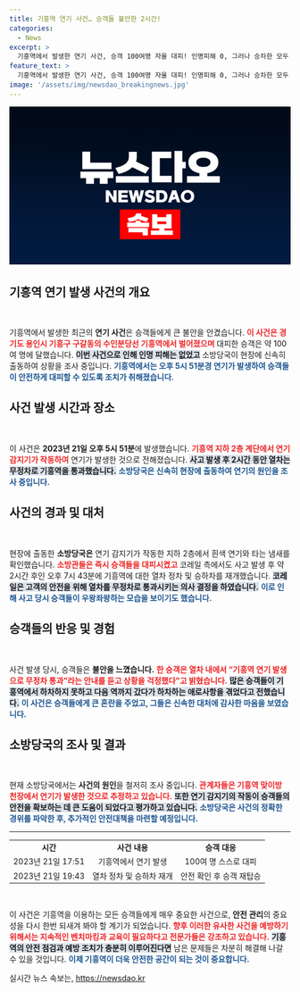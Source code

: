 ```yaml
---
title: 기흥역 연기 사건… 승객들 불안한 2시간!
categories:
  - News
excerpt: >
  기흥역에서 발생한 연기 사건, 승객 100여명 자율 대피! 인명피해 0, 그러나 승차한 모두 긴장감… 무정차 통과한 기차, 현장 소방당국 조사 중!
feature_text: >
  기흥역에서 발생한 연기 사건, 승객 100여명 자율 대피! 인명피해 0, 그러나 승차한 모두 긴장감… 무정차 통과한 기차, 현장 소방당국 조사 중!
image: '/assets/img/newsdao_breakingnews.jpg'
---
```


<p><img src="/assets/img/newsdao_breakingnews.jpg" alt="cryptoinkorea 속보" /></p>

<h2 data-ke-size="size26">기흥역 연기 발생 사건의 개요</h2>

<p data-ke-size="size16">&nbsp;</p>

<p>기흥역에서 발생한 최근의 <b>연기 사건</b>은 승객들에게 큰 불안을 안겼습니다. <b><span style="color: #ee2323;">이 사건은 경기도 용인시 기흥구 구갈동의 수인분당선 기흥역에서 벌어졌으며</span></b> 대피한 승객은 약 100여 명에 달했습니다. <b><span style="background-color: #21538527;">이번 사건으로 인해 인명 피해는 없었고</span></b> 소방당국이 현장에 신속히 출동하여 상황을 조사 중입니다. <b><span style="color: #1a5490;">기흥역에서는 오후 5시 51분경 연기가 발생하여 승객들이 안전하게 대피할 수 있도록 조치가 취해졌습니다.</span></b></p>

<h2 data-ke-size="size26">사건 발생 시간과 장소</h2>

<p data-ke-size="size16">&nbsp;</p>

<p>이 사건은 <b>2023년 21일 오후 5시 51분</b>에 발생했습니다. <b><span style="color: #ee2323;">기흥역 지하 2층 계단에서 연기 감지기가 작동하여</span></b> 연기가 발생한 것으로 전해졌습니다. <b><span style="background-color: #21538527;">사고 발생 후 2시간 동안 열차는 무정차로 기흥역을 통과했습니다.</span></b> <b><span style="color: #1a5490;">소방당국은 신속히 현장에 출동하여 연기의 원인을 조사 중입니다.</span></b></p>

<h2 data-ke-size="size26">사건의 경과 및 대처</h2>

<p data-ke-size="size16">&nbsp;</p>

<p>현장에 출동한 <b>소방당국은</b> 연기 감지기가 작동한 지하 2층에서 흰색 연기와 타는 냄새를 확인했습니다. <b><span style="color: #ee2323;">소방관들은 즉시 승객들을 대피시켰고</span></b> 코레일 측에서도 사고 발생 후 약 2시간 후인 오후 7시 43분에 기흥역에 대한 열차 정차 및 승하차를 재개했습니다. <b><span style="background-color: #21538527;">코레일은 고객의 안전을 위해 열차를 무정차로 통과시키는 의사 결정을 하였습니다.</span></b> <b><span style="color: #1a5490;">이로 인해 사고 당시 승객들이 우왕좌왕하는 모습을 보이기도 했습니다.</span></b></p>

<h2 data-ke-size="size26">승객들의 반응 및 경험</h2>

<p data-ke-size="size16">&nbsp;</p>

<p>사건 발생 당시, 승객들은 <b>불안을 느꼈습니다.</b> <b><span style="color: #ee2323;">한 승객은 열차 내에서 “기흥역 연기 발생으로 무정차 통과”라는 안내를 듣고 상황을 걱정했다”고 밝혔습니다.</span></b> <b><span style="background-color: #21538527;">많은 승객들이 기흥역에서 하차하지 못하고 다음 역까지 갔다가 하차하는 애로사항을 겪었다고 전했습니다.</span></b> <b><span style="color: #1a5490;">이 사건은 승객들에게 큰 혼란을 주었고, 그들은 신속한 대처에 감사한 마음을 보였습니다.</span></b></p>

<h2 data-ke-size="size26">소방당국의 조사 및 결과</h2>

<p data-ke-size="size16">&nbsp;</p>

<p>현재 소방당국에서는 <b>사건의 원인</b>을 철저히 조사 중입니다. <b><span style="color: #ee2323;">관계자들은 기흥역 맞이방 천장에서 연기가 발생한 것으로 추정하고 있습니다.</span></b> <b><span style="background-color: #21538527;">또한 연기 감지기의 작동이 승객들의 안전을 확보하는 데 큰 도움이 되었다고 평가하고 있습니다.</span></b> <b><span style="color: #1a5490;">소방당국은 사건의 정확한 경위를 파악한 후, 추가적인 안전대책을 마련할 예정입니다.</span></b></p>

<hr>

<table style="width: 100%; border-collapse: collapse;">
<tr>
<td style="text-align: center; height: 17px;"><b>시간</b></td>
<td style="text-align: center; height: 17px;"><b>사건 내용</b></td>
<td style="text-align: center; height: 17px;"><b>승객 대응</b></td>
</tr>
<tr>
<td style="text-align: center; height: 17px;">2023년 21일 17:51</td>
<td style="text-align: center; height: 17px;">기흥역에서 연기 발생</td>
<td style="text-align: center; height: 17px;">100여 명 스스로 대피</td>
</tr>
<tr>
<td style="text-align: center; height: 17px;">2023년 21일 19:43</td>
<td style="text-align: center; height: 17px;">열차 정차 및 승하차 재개</td>
<td style="text-align: center; height: 17px;">안전 확인 후 승객 재탑승</td>
</tr>
</table>

<p data-ke-size="size16">&nbsp;</p>

<p>이 사건은 기흥역을 이용하는 모든 승객들에게 매우 중요한 사건으로, <b>안전 관리</b>의 중요성을 다시 한번 되새겨 봐야 할 계기가 되었습니다. <b><span style="color: #ee2323;">향후 이러한 유사한 사건을 예방하기 위해서는 지속적인 벤치마킹과 교육이 필요하다고 전문가들은 강조하고 있습니다.</span></b> <b><span style="background-color: #21538527;">기흥역의 안전 점검과 예방 조치가 충분히 이루어진다면</span></b> 남은 문제들은 차분히 해결해 나갈 수 있을 것입니다. <b><span style="color: #1a5490;">이제 기흥역이 더욱 안전한 공간이 되는 것이 중요합니다.</span></b></p>
실시간 뉴스 속보는, <a href="https://newsdao.kr" rel="dofollow">https://newsdao.kr</a>



